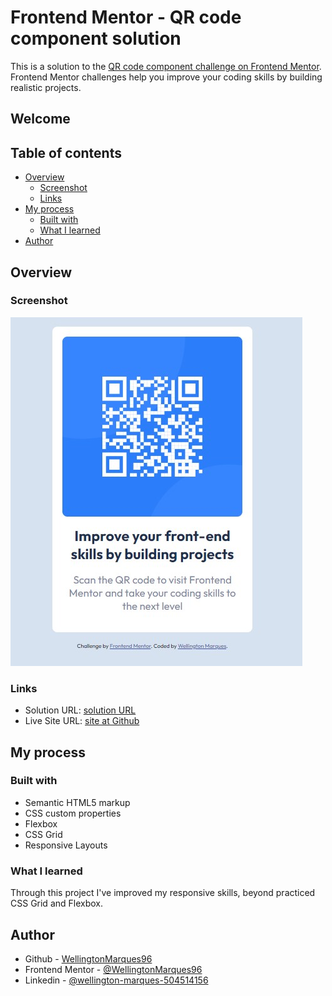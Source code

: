 # Frontend Mentor - QR code component solution

This is a solution to the [QR code component challenge on Frontend Mentor](https://www.frontendmentor.io/challenges/qr-code-component-iux_sIO_H). Frontend Mentor challenges help you improve your coding skills by building realistic projects.

## Welcome

## Table of contents

- [Overview](#overview)
  - [Screenshot](#screenshot)
  - [Links](#links)
- [My process](#my-process)
  - [Built with](#built-with)
  - [What I learned](#what-i-learned)
- [Author](#author)

## Overview

### Screenshot

![Image](./images/screenshot.jpg)

### Links

- Solution URL: [solution URL](https://www.frontendmentor.io/solutions/qr-code-component-qMVee6uQlN)
- Live Site URL: [site at Github](https://wellingtonmarques96.github.io/qrcodementor.io/)

## My process

### Built with

- Semantic HTML5 markup
- CSS custom properties
- Flexbox
- CSS Grid
- Responsive Layouts

### What I learned

Through this project I've improved my responsive skills, beyond practiced CSS Grid and Flexbox.

## Author

- Github - [WellingtonMarques96](https://github.com/WellingtonMarques96)
- Frontend Mentor - [@WellingtonMarques96](https://www.frontendmentor.io/profile/WellingtonMarques96)
- Linkedin - [@wellington-marques-504514156](https://www.linkedin.com/in/wellington-marques-504514156/)
